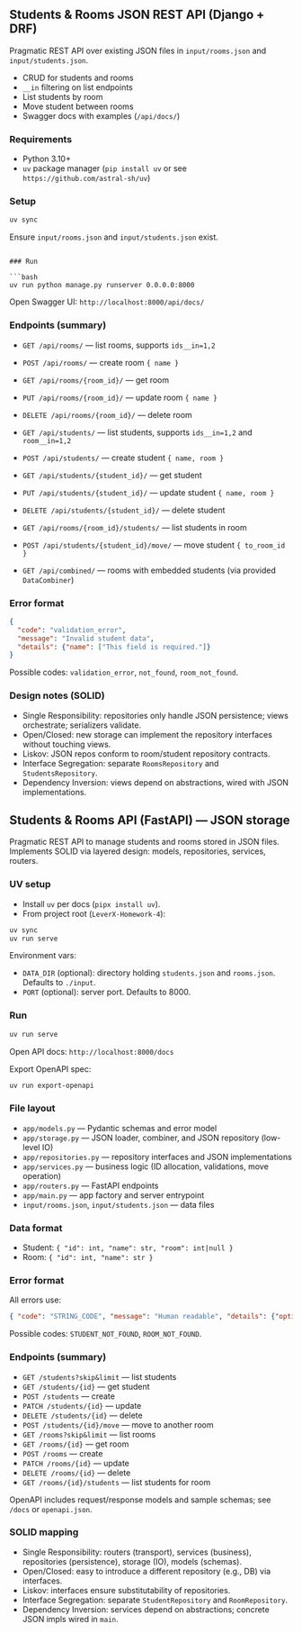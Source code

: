 ## Students & Rooms JSON REST API (Django + DRF)

Pragmatic REST API over existing JSON files in `input/rooms.json` and `input/students.json`.

- CRUD for students and rooms
- `__in` filtering on list endpoints
- List students by room
- Move student between rooms
- Swagger docs with examples (`/api/docs/`)

### Requirements

- Python 3.10+
- `uv` package manager (`pip install uv` or see `https://github.com/astral-sh/uv`)

### Setup

```bash
uv sync
```

Ensure `input/rooms.json` and `input/students.json` exist.
```

### Run

```bash
uv run python manage.py runserver 0.0.0.0:8000
```

Open Swagger UI: `http://localhost:8000/api/docs/`

### Endpoints (summary)

- `GET /api/rooms/` — list rooms, supports `ids__in=1,2`
- `POST /api/rooms/` — create room `{ name }`
- `GET /api/rooms/{room_id}/` — get room
- `PUT /api/rooms/{room_id}/` — update room `{ name }`
- `DELETE /api/rooms/{room_id}/` — delete room

- `GET /api/students/` — list students, supports `ids__in=1,2` and `room__in=1,2`
- `POST /api/students/` — create student `{ name, room }`
- `GET /api/students/{student_id}/` — get student
- `PUT /api/students/{student_id}/` — update student `{ name, room }`
- `DELETE /api/students/{student_id}/` — delete student

- `GET /api/rooms/{room_id}/students/` — list students in room
- `POST /api/students/{student_id}/move/` — move student `{ to_room_id }`

- `GET /api/combined/` — rooms with embedded students (via provided `DataCombiner`)

### Error format

```json
{
  "code": "validation_error",
  "message": "Invalid student data",
  "details": {"name": ["This field is required."]}
}
```

Possible codes: `validation_error`, `not_found`, `room_not_found`.

### Design notes (SOLID)

- Single Responsibility: repositories only handle JSON persistence; views orchestrate; serializers validate.
- Open/Closed: new storage can implement the repository interfaces without touching views.
- Liskov: JSON repos conform to room/student repository contracts.
- Interface Segregation: separate `RoomsRepository` and `StudentsRepository`.
- Dependency Inversion: views depend on abstractions, wired with JSON implementations.

## Students & Rooms API (FastAPI) — JSON storage

Pragmatic REST API to manage students and rooms stored in JSON files. Implements SOLID via layered design: models, repositories, services, routers.

### UV setup

- Install `uv` per docs (`pipx install uv`).
- From project root (`LeverX-Homework-4`):

```bash
uv sync
uv run serve
```

Environment vars:

- `DATA_DIR` (optional): directory holding `students.json` and `rooms.json`. Defaults to `./input`.
- `PORT` (optional): server port. Defaults to 8000.

### Run

```bash
uv run serve
```

Open API docs: `http://localhost:8000/docs`

Export OpenAPI spec:

```bash
uv run export-openapi
```

### File layout

- `app/models.py` — Pydantic schemas and error model
- `app/storage.py` — JSON loader, combiner, and JSON repository (low-level IO)
- `app/repositories.py` — repository interfaces and JSON implementations
- `app/services.py` — business logic (ID allocation, validations, move operation)
- `app/routers.py` — FastAPI endpoints
- `app/main.py` — app factory and server entrypoint
- `input/rooms.json`, `input/students.json` — data files

### Data format

- Student: `{ "id": int, "name": str, "room": int|null }`
- Room: `{ "id": int, "name": str }`

### Error format

All errors use:

```json
{ "code": "STRING_CODE", "message": "Human readable", "details": {"optional": "info"} }
```

Possible codes: `STUDENT_NOT_FOUND`, `ROOM_NOT_FOUND`.

### Endpoints (summary)

- `GET /students?skip&limit` — list students
- `GET /students/{id}` — get student
- `POST /students` — create
- `PATCH /students/{id}` — update
- `DELETE /students/{id}` — delete
- `POST /students/{id}/move` — move to another room
- `GET /rooms?skip&limit` — list rooms
- `GET /rooms/{id}` — get room
- `POST /rooms` — create
- `PATCH /rooms/{id}` — update
- `DELETE /rooms/{id}` — delete
- `GET /rooms/{id}/students` — list students for room

OpenAPI includes request/response models and sample schemas; see `/docs` or `openapi.json`.

### SOLID mapping

- Single Responsibility: routers (transport), services (business), repositories (persistence), storage (IO), models (schemas).
- Open/Closed: easy to introduce a different repository (e.g., DB) via interfaces.
- Liskov: interfaces ensure substitutability of repositories.
- Interface Segregation: separate `StudentRepository` and `RoomRepository`.
- Dependency Inversion: services depend on abstractions; concrete JSON impls wired in `main`.



